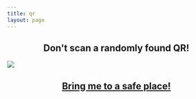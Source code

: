 ```yaml
---
title: qr
layout: page
---
```


<h2 align="center">Don't scan a randomly found QR!</h2>

<img style="margin:auto; display:block" src='{{ site.url }}/assets/images/qr.jpg'>

<h2 align="center"><a class='link' href='{{ site.url }}'>Bring me to a safe place!</a></h2>



